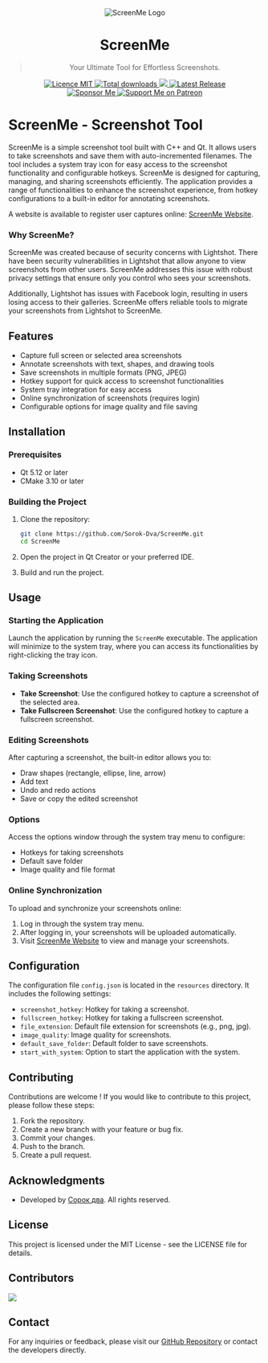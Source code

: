 <div align="center">
    <img src="https://raw.githubusercontent.com/Sorok-Dva/ScreenMe/main/resources/icon.png" alt="ScreenMe Logo">
  <h1>ScreenMe</h1>
  <blockquote>Your Ultimate Tool for Effortless Screenshots.</blockquote>
  <a href="https://github.com/Sorok-Dva/ScreenMe/releases/latest">
    <img src="https://img.shields.io/github/license/Sorok-Dva/ScreenMe?style=for-the-badge" alt="Licence MIT">
  </a>
  <a href="https://github.com/Sorok-Dva/ScreenMe/releases">
    <img src="https://img.shields.io/github/downloads/Sorok-Dva/ScreenMe/total.svg?style=for-the-badge" alt="Total downloads">
  </a>
  <!--<a href="https://shields.io/community#sponsors" alt="Sponsors">
    <img src="https://img.shields.io/opencollective/sponsors/Sorok-Dva.svg?style=for-the-badge" />
  </a>-->
  <a href="https://github.com/Sorok-Dva/ScreenMe/pulse" alt="Activity">
    <img src="https://img.shields.io/github/commit-activity/m/Sorok-Dva/ScreenMe.svg?style=for-the-badge" />
  </a>
  <a href="https://github.com/Sorok-Dva/ScreenMe/releases/latest">
    <img src="https://img.shields.io/github/release/Sorok-Dva/ScreenMe.svg?style=for-the-badge" alt="Latest Release">
  </a>
  <br />
  <a href="https://github.com/sponsors/Sorok-Dva">
    <img src="https://img.shields.io/badge/sponsor-30363D?style=for-the-badge&logo=GitHub-Sponsors&logoColor=#EA4AAA" alt="Sponsor Me">
  </a>
  <a href="https://github.com/sponsors/Sorok-Dva">
    <img src="https://img.shields.io/badge/Patreon-F96854?style=for-the-badge&logo=patreon&logoColor=white" alt="Support Me on Patreon">
  </a>


</div>

# ScreenMe - Screenshot Tool

ScreenMe is a simple screenshot tool built with C++ and Qt. It allows users to take screenshots and save them with auto-incremented filenames. The tool includes a system tray icon for easy access to the screenshot functionality and configurable hotkeys.
ScreenMe is designed for capturing, managing, and sharing screenshots efficiently. The application provides a range of functionalities to enhance the screenshot experience, from hotkey configurations to a built-in editor for annotating screenshots.

A website is available to register user captures online: [ScreenMe Website](https://screen-me.cloud).

### Why ScreenMe?
ScreenMe was created because of security concerns with Lightshot. There have been security vulnerabilities in Lightshot that allow anyone to view screenshots from other users. ScreenMe addresses this issue with robust privacy settings that ensure only you control who sees your screenshots.

Additionally, Lightshot has issues with Facebook login, resulting in users losing access to their galleries. ScreenMe offers reliable tools to migrate your screenshots from Lightshot to ScreenMe.

## Features

- Capture full screen or selected area screenshots
- Annotate screenshots with text, shapes, and drawing tools
- Save screenshots in multiple formats (PNG, JPEG)
- Hotkey support for quick access to screenshot functionalities
- System tray integration for easy access
- Online synchronization of screenshots (requires login)
- Configurable options for image quality and file saving

## Installation

### Prerequisites

- Qt 5.12 or later
- CMake 3.10 or later

### Building the Project

1. Clone the repository:
    ```sh
    git clone https://github.com/Sorok-Dva/ScreenMe.git
    cd ScreenMe
    ```

2. Open the project in Qt Creator or your preferred IDE.

3. Build and run the project.

## Usage

### Starting the Application

Launch the application by running the `ScreenMe` executable. The application will minimize to the system tray, where you can access its functionalities by right-clicking the tray icon.

### Taking Screenshots

- **Take Screenshot**: Use the configured hotkey to capture a screenshot of the selected area.
- **Take Fullscreen Screenshot**: Use the configured hotkey to capture a fullscreen screenshot.

### Editing Screenshots

After capturing a screenshot, the built-in editor allows you to:
- Draw shapes (rectangle, ellipse, line, arrow)
- Add text
- Undo and redo actions
- Save or copy the edited screenshot

### Options

Access the options window through the system tray menu to configure:
- Hotkeys for taking screenshots
- Default save folder
- Image quality and file format

### Online Synchronization

To upload and synchronize your screenshots online:
1. Log in through the system tray menu.
2. After logging in, your screenshots will be uploaded automatically.
3. Visit [ScreenMe Website](https://screen-me.cloud) to view and manage your screenshots.

## Configuration

The configuration file `config.json` is located in the `resources` directory. It includes the following settings:

- `screenshot_hotkey`: Hotkey for taking a screenshot.
- `fullscreen_hotkey`: Hotkey for taking a fullscreen screenshot.
- `file_extension`: Default file extension for screenshots (e.g., png, jpg).
- `image_quality`: Image quality for screenshots.
- `default_save_folder`: Default folder to save screenshots.
- `start_with_system`: Option to start the application with the system.

## Contributing

Contributions are welcome ! If you would like to contribute to this project, please follow these steps:

1. Fork the repository.
2. Create a new branch with your feature or bug fix.
3. Commit your changes.
4. Push to the branch.
5. Create a pull request.

## Acknowledgments

- Developed by [Сорок два](https://github.com/Sorok-Dva). All rights reserved.

## License

This project is licensed under the MIT License - see the LICENSE file for details.

## Contributors

<a href="https://github.com/sorok-dva/screenMe/graphs/contributors">
  <img src="https://contrib.rocks/image?repo=sorok-dva/screenMe" />
</a>

## Contact

For any inquiries or feedback, please visit our [GitHub Repository](https://github.com/Sorok-Dva/ScreenMe) or contact the developers directly.

